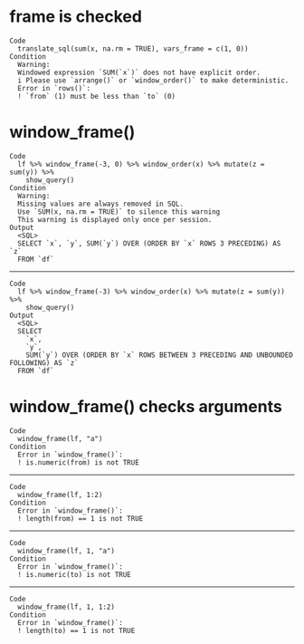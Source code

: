 # frame is checked

    Code
      translate_sql(sum(x, na.rm = TRUE), vars_frame = c(1, 0))
    Condition
      Warning:
      Windowed expression `SUM(`x`)` does not have explicit order.
      i Please use `arrange()` or `window_order()` to make deterministic.
      Error in `rows()`:
      ! `from` (1) must be less than `to` (0)

# window_frame()

    Code
      lf %>% window_frame(-3, 0) %>% window_order(x) %>% mutate(z = sum(y)) %>%
        show_query()
    Condition
      Warning:
      Missing values are always removed in SQL.
      Use `SUM(x, na.rm = TRUE)` to silence this warning
      This warning is displayed only once per session.
    Output
      <SQL>
      SELECT `x`, `y`, SUM(`y`) OVER (ORDER BY `x` ROWS 3 PRECEDING) AS `z`
      FROM `df`

---

    Code
      lf %>% window_frame(-3) %>% window_order(x) %>% mutate(z = sum(y)) %>%
        show_query()
    Output
      <SQL>
      SELECT
        `x`,
        `y`,
        SUM(`y`) OVER (ORDER BY `x` ROWS BETWEEN 3 PRECEDING AND UNBOUNDED FOLLOWING) AS `z`
      FROM `df`

# window_frame() checks arguments

    Code
      window_frame(lf, "a")
    Condition
      Error in `window_frame()`:
      ! is.numeric(from) is not TRUE

---

    Code
      window_frame(lf, 1:2)
    Condition
      Error in `window_frame()`:
      ! length(from) == 1 is not TRUE

---

    Code
      window_frame(lf, 1, "a")
    Condition
      Error in `window_frame()`:
      ! is.numeric(to) is not TRUE

---

    Code
      window_frame(lf, 1, 1:2)
    Condition
      Error in `window_frame()`:
      ! length(to) == 1 is not TRUE

